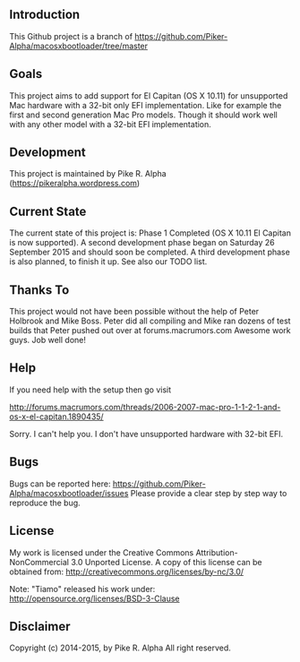 Introduction
------------

This Github project is a branch of https://github.com/Piker-Alpha/macosxbootloader/tree/master


Goals
-----

This project aims to add support for El Capitan (OS X 10.11) for unsupported Mac hardware with a 32-bit only EFI implementation. Like for example the first and second generation Mac Pro models. Though it should work well with any other model with a 32-bit EFI implementation.


Development
-----------

This project is maintained by Pike R. Alpha (https://pikeralpha.wordpress.com)


Current State
-------------

The current state of this project is: Phase 1 Completed (OS X 10.11 El Capitan is now supported). A second development phase began on Saturday 26 September 2015 and should soon be completed. A third development phase is also planned, to finish it up. See also our TODO list.


Thanks To
---------

This project would not have been possible without the help of Peter Holbrook and Mike Boss. Peter did all compiling and Mike ran dozens of test builds that Peter pushed out over at forums.macrumors.com Awesome work guys. Job well done!


Help
----

If you need help with the setup then go visit

http://forums.macrumors.com/threads/2006-2007-mac-pro-1-1-2-1-and-os-x-el-capitan.1890435/

Sorry. I can't help you. I don't have unsupported hardware with 32-bit EFI.


Bugs
----

Bugs can be reported here: https://github.com/Piker-Alpha/macosxbootloader/issues
Please provide a clear step by step way to reproduce the bug.


License
-------

My work is licensed under the Creative Commons Attribution-NonCommercial 3.0 Unported License. A copy of this license can be obtained from: http://creativecommons.org/licenses/by-nc/3.0/

Note: "Tiamo" released his work under: http://opensource.org/licenses/BSD-3-Clause


Disclaimer
----------

Copyright (c) 2014-2015, by Pike R. Alpha
All right reserved.
